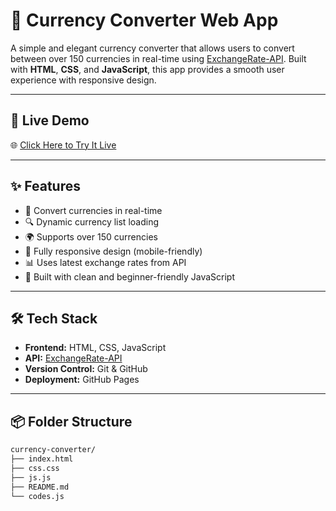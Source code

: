 # 💱 Currency Converter Web App

A simple and elegant currency converter that allows users to convert between over 150 currencies in real-time using [ExchangeRate-API](https://www.exchangerate-api.com/). Built with **HTML**, **CSS**, and **JavaScript**, this app provides a smooth user experience with responsive design.

---

## 🚀 Live Demo

🌐 [Click Here to Try It Live](https://your-username.github.io/currency-converter)

---



## ✨ Features

- 🔁 Convert currencies in real-time
- 🔍 Dynamic currency list loading
- 🌍 Supports over 150 currencies
- 📱 Fully responsive design (mobile-friendly)
- 📊 Uses latest exchange rates from API
- 🧠 Built with clean and beginner-friendly JavaScript

---

## 🛠️ Tech Stack

- **Frontend:** HTML, CSS, JavaScript
- **API:** [ExchangeRate-API](https://www.exchangerate-api.com/)
- **Version Control:** Git & GitHub
- **Deployment:** GitHub Pages

---

## 📦 Folder Structure

```bash
currency-converter/
├── index.html
├── css.css
├── js.js
├── README.md
└── codes.js
